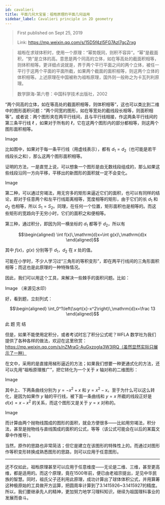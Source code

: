 ```yaml
---
id: cavalieri
title: 平面几何大宝鉴：祖暅原理的平面几何运用
sidebar_label: Cavalieri principle in 2D geometry
---
```


> First published on Sept 25, 2019
>
> Link: https://mp.weixin.qq.com/s/15D5f4zl5FG7Azl7gcZrxg

> 祖暅在求球体积时，使用一个原理：“幂势既同，则积不容异”。“幂”是截面积，“势”是立体的高。意思是两个同高的立体，如在等高处的截面积相等，则体积相等。更详细点说就是，界于两个平行平面之间的两个立体，被任一平行于这两个平面的平面所截，如果两个截面的面积相等，则这两个立体的体积相等。上述原理在中国被称为祖暅原理，国外则一般称之为卡瓦列利原理。
>
> 数学辞海-第六卷：中国科学技术出版社，2002

“两个同高的立体，如在等高处的截面积相等，则体积相等”，这也可以类比到二维中的图形面积问题：“两个同宽的图形，如在等宽处的截线段长相等，则面积相等”。或者说：两个图形夹在两平行线间，且与平行线相接，作这两条平行线间的第三条平行线 $\ell$ ，如果对于所有的 $\ell$，它在这两个图形内的部分都相等，则这两个图形面积相等。

Image

比如图中，如果对于每一条平行线（用虚线表示），都有 $d_1=d_2$（也可能是若干线段长之和），那么这两个图形面积相等。

证明的方法，一是直觉上说，可以想象一个图形是由无数线段组成的，那么如果这些线段沿同一方向平移，平移出的新图形的面积就一定不会变化。

Image

第二种，可以通过穷竭法，用无穷多的矩形来逼近它们的面积，也可以有同样的结论，即对于任意两个和左平行线距离相等，宽度相等的矩形，由于它们的长 $d_1$ 和 $d_2$ 也相等，所以 $S_1=S_2$。同理，在任何一个位置，矩形面积也是相等的。而这些矩形的宽趋向于无穷小时，它们的面积之和便相等。

第三种，通过积分，即因为同一横坐标的 $d_1$ 都等于 $d_2$，所以有

$$\begin{aligned}
\int f(x)\,\mathrm{d}x=\int g(x)\,\mathrm{d}x
\end{aligned}$$

其中 $f(x)$，$g(x)$ 分别等于 $d_1$，$d_2$ 在 $x$ 处的值。

可能在小学时，不少人学习过“三角形的等积变形”，即在两平行线间的三角形面积相等；而这也是此原理的一种特殊情况。

因此，我们可以用这个工具，来解决一些棘手的面积问题。比如：

Image
（来源见水印）

好，看到题，立刻列式：

$$\begin{aligned}
\int_0^1\left(\sqrt{x}-x^2\right)\,\mathrm{d}x=\frac 13
\end{aligned}$$

<p style={{fontSize: 'large', color: 'orange', textAlign: 'center'}}>此  题  完  结</p>

但是，如果不能使用定积分，或者考试时忘了积分公式呢？WFLA 数学社为我们提供了各种各样的做法，欢迎在这里欣赏：https://mp.weixin.qq.com/s/nZMraG-AuGxzogIa3W3lRQ（虽然显然实际只展示了一种）

在文中，采用的是直接用梯形逼近的方法；如果我们想要一种更通式化的方法，还可以先用“祖暅原理推广”，把它转化为一个关于 $x$ 轴对称的二维图形：

Image

其中上、下两条曲线分别为 $y=-x^2+x$ 和 $y=x^2-x$。至于为什么可以这么转化，是因为如果作 $y$ 轴的平行线，被下面一条曲线和 $y=x$ 所截的线段正好是 $d(x)=x-x^2$ 的关系，而这个图形又是关于 $y=x$ 对称的。

Image

而计算由两个抛物线围成的图形的面积，就会方便很多——比如用穷竭法，积分法，甚至是抛物线与直线围成的面积的公式，等等（该公式可能会在以后的某篇文章中作推导）。

当然，原作的思路也非常简洁；但它是建立在该图形的特殊性上的。而通过对图形作等积变形转换成熟悉图形的思路，则可以应用于任意图形。

---

还不仅如此，祖暅原理甚至可以应用于任意维度——无论是二维、三维，甚至更高维，都是适用的。而这个原理，竟在1500年前，便已由老祖宗提出，足见中华民族的智慧。同时，祖氏父子还利用此原理，成功计算出了球体体积公式，并用算筹这种极原始的工具做开方运算，把圆周率计算到了3.1415926~3.1415927的精度。所以，我们要继承先人的精神，更加努力地学习理科知识，继续为祖国理科事业的发展而奋斗。
